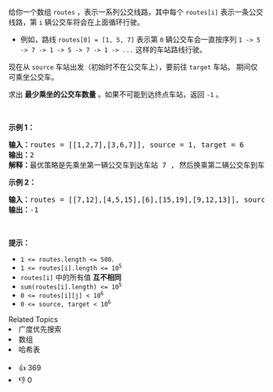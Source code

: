 <p>给你一个数组 <code>routes</code> ，表示一系列公交线路，其中每个 <code>routes[i]</code> 表示一条公交线路，第 <code>i</code> 辆公交车将会在上面循环行驶。</p>

<ul> 
 <li>例如，路线 <code>routes[0] = [1, 5, 7]</code> 表示第 <code>0</code> 辆公交车会一直按序列 <code>1 -&gt; 5 -&gt; 7 -&gt; 1 -&gt; 5 -&gt; 7 -&gt; 1 -&gt; ...</code> 这样的车站路线行驶。</li> 
</ul>

<p>现在从 <code>source</code> 车站出发（初始时不在公交车上），要前往 <code>target</code> 车站。 期间仅可乘坐公交车。</p>

<p>求出 <strong>最少乘坐的公交车数量</strong> 。如果不可能到达终点车站，返回 <code>-1</code> 。</p>

<p>&nbsp;</p>

<p><strong>示例 1：</strong></p>

<pre>
<strong>输入：</strong>routes = [[1,2,7],[3,6,7]], source = 1, target = 6
<strong>输出：</strong>2
<strong>解释：</strong>最优策略是先乘坐第一辆公交车到达车站 7 , 然后换乘第二辆公交车到车站 6 。 
</pre>

<p><strong>示例 2：</strong></p>

<pre>
<strong>输入：</strong>routes = [[7,12],[4,5,15],[6],[15,19],[9,12,13]], source = 15, target = 12
<strong>输出：</strong>-1
</pre>

<p>&nbsp;</p>

<p><strong>提示：</strong></p>

<ul> 
 <li><code>1 &lt;= routes.length &lt;= 500</code>.</li> 
 <li><code>1 &lt;= routes[i].length &lt;= 10<sup>5</sup></code></li> 
 <li><code>routes[i]</code> 中的所有值 <strong>互不相同</strong></li> 
 <li><code>sum(routes[i].length) &lt;= 10<sup>5</sup></code></li> 
 <li><code>0 &lt;= routes[i][j] &lt; 10<sup>6</sup></code></li> 
 <li><code>0 &lt;= source, target &lt; 10<sup>6</sup></code></li> 
</ul>

<div><div>Related Topics</div><div><li>广度优先搜索</li><li>数组</li><li>哈希表</li></div></div><br><div><li>👍 369</li><li>👎 0</li></div>